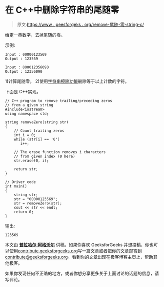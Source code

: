 # 在 C++中删除字符串的尾随零

> 原文:[https://www . geesforgeks . org/remove-尾随-零-string-c/](https://www.geeksforgeeks.org/remove-trailing-zeros-string-c/)

给定一串数字，去掉尾随的零。

示例:

```
Input : 00000123569
Output : 123569

Input : 000012356090
Output : 12356090

```

1)计算尾随零。
2)使用[字符串擦除功能](https://www.geeksforgeeks.org/c-string-class-and-its-applications/)删除等于以上计数的字符。

下面是 C++实现。

```
// C++ program to remove trailing/preceding zeros
// from a given string
#include<iostream>
using namespace std;

string removeZero(string str)
{
    // Count trailing zeros
    int i = 0;
    while (str[i] == '0')
       i++;

    // The erase function removes i characters
    // from given index (0 here)
    str.erase(0, i);

    return str;
}

// Driver code
int main()
{
    string str;
    str = "00000123569";
    str = removeZero(str);
    cout << str << endl;
    return 0;
}
```

输出:

```
123569
```

本文由 [**普拉哈尔·阿格沃尔**](http://prakhar.info) 供稿。如果你喜欢 GeeksforGeeks 并想投稿，你也可以使用[contribute.geeksforgeeks.org](http://contribute.geeksforgeeks.org)写一篇文章或者把你的文章邮寄到 contribute@geeksforgeeks.org。看到你的文章出现在极客博客主页上，帮助其他极客。

如果你发现任何不正确的地方，或者你想分享更多关于上面讨论的话题的信息，请写评论。